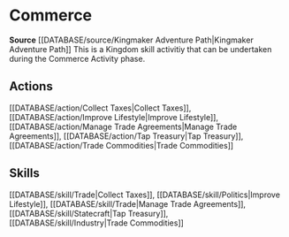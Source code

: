 ﻿---
id: '437'
name: Commerce
rarity: Common
source: '[[DATABASE/source/Kingmaker Adventure Path|Kingmaker Adventure Path]]'
trait:
- Commerce
type: Trait

---
# Commerce

**Source** [[DATABASE/source/Kingmaker Adventure Path|Kingmaker Adventure Path]]
This is a Kingdom skill activitiy that can be undertaken during the Commerce Activity phase.

## Actions

[[DATABASE/action/Collect Taxes|Collect Taxes]], [[DATABASE/action/Improve Lifestyle|Improve Lifestyle]], [[DATABASE/action/Manage Trade Agreements|Manage Trade Agreements]], [[DATABASE/action/Tap Treasury|Tap Treasury]], [[DATABASE/action/Trade Commodities|Trade Commodities]]

## Skills

[[DATABASE/skill/Trade|Collect Taxes]], [[DATABASE/skill/Politics|Improve Lifestyle]], [[DATABASE/skill/Trade|Manage Trade Agreements]], [[DATABASE/skill/Statecraft|Tap Treasury]], [[DATABASE/skill/Industry|Trade Commodities]]